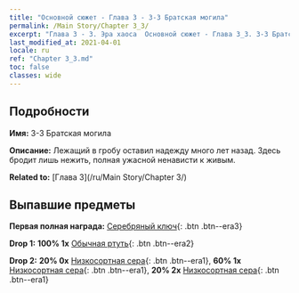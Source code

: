 ```yaml
---
title: "Основной сюжет - Глава 3 - 3-3 Братская могила"
permalink: /Main Story/Chapter 3_3/
excerpt: "Глава 3 - 3. Эра хаоса  Основной сюжет - Глава 3_3. 3-3 Братская могила"
last_modified_at: 2021-04-01
locale: ru
ref: "Chapter 3_3.md"
toc: false
classes: wide
---
```


## Подробности

 **Имя:** 3-3 Братская могила

 **Описание:** Лежащий в гробу оставил надежду много лет назад. Здесь бродит лишь нежить, полная ужасной ненависти к живым.

 **Related to:** [Глава 3](/ru/Main Story/Chapter 3/)

## Выпавшие предметы

 **Первая полная награда:** [Серебряный ключ](/ru/Items/con_693/){: .btn .btn--era3}

 **Drop 1:** **100% 1x** [Обычная ртуть](/ru/Items/mat_8/){: .btn .btn--era2}

 **Drop 2:** **20% 0x** [Низкосортная сера](/ru/Items/mat_3/){: .btn .btn--era1}, **60% 1x** [Низкосортная сера](/ru/Items/mat_3/){: .btn .btn--era1}, **20% 2x** [Низкосортная сера](/ru/Items/mat_3/){: .btn .btn--era1}

